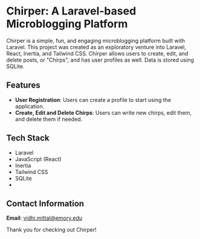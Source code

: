 # Chirper: A Laravel-based Microblogging Platform

Chirper is a simple, fun, and engaging microblogging platform built with Laravel. This project was created as an exploratory venture into Laravel, React, Inertia, and Tailwind CSS. Chirper allows users to create, edit, and delete posts, or "Chirps", and has user profiles as well. Data is stored using SQLite.

## Features

- **User Registration**: Users can create a profile to start using the application.
- **Create, Edit and Delete Chirps**: Users can write new chirps, edit them, and delete them if needed.

## Tech Stack

- Laravel
- JavaScript (React)
- Inertia
- Tailwind CSS
- SQLite
- 
## Contact Information

**Email**: vidhi.mittal@emory.edu

Thank you for checking out Chirper!
